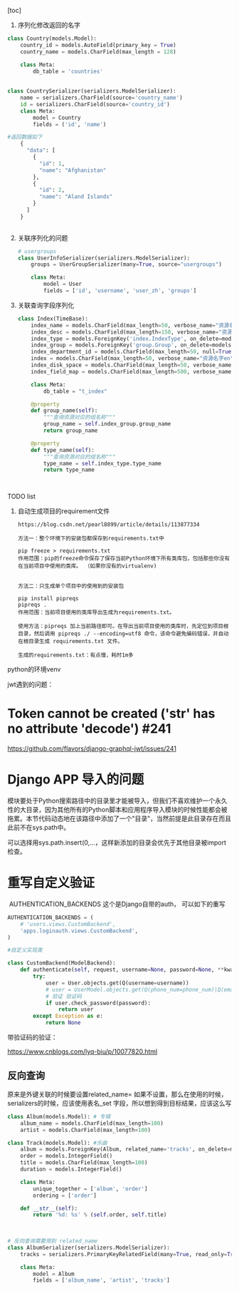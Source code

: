 [toc]





1. 序列化修改返回的名字

```python
class Country(models.Model):
    country_id = models.AutoField(primary_key = True)
    country_name = models.CharField(max_length = 128)

    class Meta:
        db_table = 'countries'
        
        
class CountrySerializer(serializers.ModelSerializer):
    name = serializers.CharField(source='country_name')
    id = serializers.CharField(source='country_id')
    class Meta:
        model = Country
        fields = ('id', 'name')

#返回数据如下
 	{
      "data": [
        {
          "id": 1,
          "name": "Afghanistan"
        },
        {
          "id": 2,
          "name": "Aland Islands"
        }
      ]
    }
    
```





2. 关联序列化的问题

   ```python
   # usergroups
   class UserInfoSerializer(serializers.ModelSerializer):
       groups = UserGroupSerializer(many=True, source="usergroups")
   
       class Meta:
           model = User
           fields = ['id', 'username', 'user_zh', 'groups']
   ```

   

3. 关联查询字段序列化

   ```python
   class Index(TimeBase):
       index_name = models.CharField(max_length=50, verbose_name="资源名称", unique=True)
       index_desc = models.CharField(max_length=150, verbose_name="资源描述", null=True)
       index_type = models.ForeignKey('index.IndexType', on_delete=models.CASCADE, verbose_name="资源所属类型")
       index_group = models.ForeignKey('group.Group', on_delete=models.CASCADE, verbose_name="资源所属组")
       index_department_id = models.CharField(max_length=50, null=True, verbose_name="所属部门id")
       index = models.CharField(max_length=50, verbose_name="资源名字en")
       index_disk_space = models.CharField(max_length=50, verbose_name="资源占用的磁盘空间", default=0)
       index_field_map = models.CharField(max_length=500, verbose_name="资源的字段map", null=True)
   
       class Meta:
           db_table = "t_index"
   
       @property
       def group_name(self):
           """查询资源对应的组名称"""
           group_name = self.index_group.group_name
           return group_name
   
       @property
       def type_name(self):
           """查询资源对应的组名称"""
           type_name = self.index_type.type_name
           return type_name
   
       
   ```







TODO list



1. 自动生成项目的requirement文件

   ```shell
   https://blog.csdn.net/pearl8899/article/details/113877334
   
   方法一：整个环境下的安装包都保存到requirements.txt中
   
   pip freeze > requirements.txt
   作用范围：pip的freeze命令保存了保存当前Python环境下所有类库包，包括那些你没有在当前项目中使用的类库。 （如果你没有的virtualenv)
   
   
   方法二：只生成单个项目中的使用到的安装包
   
   pip install pipreqs
   pipreqs .
   作用范围：当前项目使用的类库导出生成为requirements.txt。
   
   使用方法：pipreqs 加上当前路径即可。在导出当前项目使用的类库时，先定位到项目根目录，然后调用 pipreqs ./ --encoding=utf8 命令，该命令避免编码错误，并自动在根目录生成 requirements.txt 文件。
   
   生成的requirements.txt：有点慢，耗时1m多
   ```

   



python的环境venv





jwt遇到的问题：

# Token cannot be created ('str' has no attribute 'decode') #241



https://github.com/flavors/django-graphql-jwt/issues/241





# Django APP 导入的问题

模块要处于Python搜索路径中的目录里才能被导入，但我们不喜欢维护一个永久性的大目录，因为其他所有的Python脚本和应用程序导入模块的时候性能都会被拖累。本节代码动态地在该路径中添加了一个"目录"，当然前提是此目录存在而且此前不在sys.path中。

可以选择用sys.path.insert(0,…，这样新添加的目录会优先于其他目录被import检查。



# 重写自定义验证



​                AUTHENTICATION_BACKENDS               这个是Django自带的auth， 可以如下的重写

```python
AUTHENTICATION_BACKENDS = (
    # 'users.views.CustomBackend',
    'apps.loginauth.views.CustomBackend',
)

#自定义实现类

class CustomBackend(ModelBackend):
    def authenticate(self, request, username=None, password=None, **kwargs):
        try:
            user = User.objects.get(Q(username=username))
            # user = UserModel.objects.get(Q(phone_num=phone_num)|Q(email=phone_num))
            # 验证 验证码
            if user.check_password(password):
                return user
        except Exception as e:
            return None

```

带验证码的验证：

https://www.cnblogs.com/lyq-biu/p/10077820.html





## 反向查询

原来是外键关联的时候要设置related_name=  如果不设置，那么在使用的时候，serializers的时候，应该使用表名_set  字段，所以想到得到目标结果，应该这么写

```python
class Album(models.Model): # 专辑
    album_name = models.CharField(max_length=100)
    artist = models.CharField(max_length=100)

class Track(models.Model): #乐曲
    album = models.ForeignKey(Album, related_name='tracks', on_delete=models.CASCADE)
    order = models.IntegerField()
    title = models.CharField(max_length=100)
    duration = models.IntegerField()

    class Meta:
        unique_together = ['album', 'order']
        ordering = ['order']

    def __str__(self):
        return '%d: %s' % (self.order, self.title)
    
  

# 反向查询需要用到 related_name
class AlbumSerializer(serializers.ModelSerializer):
    tracks = serializers.PrimaryKeyRelatedField(many=True, read_only=True) #其实可以试着换成对应的Track类

    class Meta:
        model = Album
        fields = ['album_name', 'artist', 'tracks']
```

